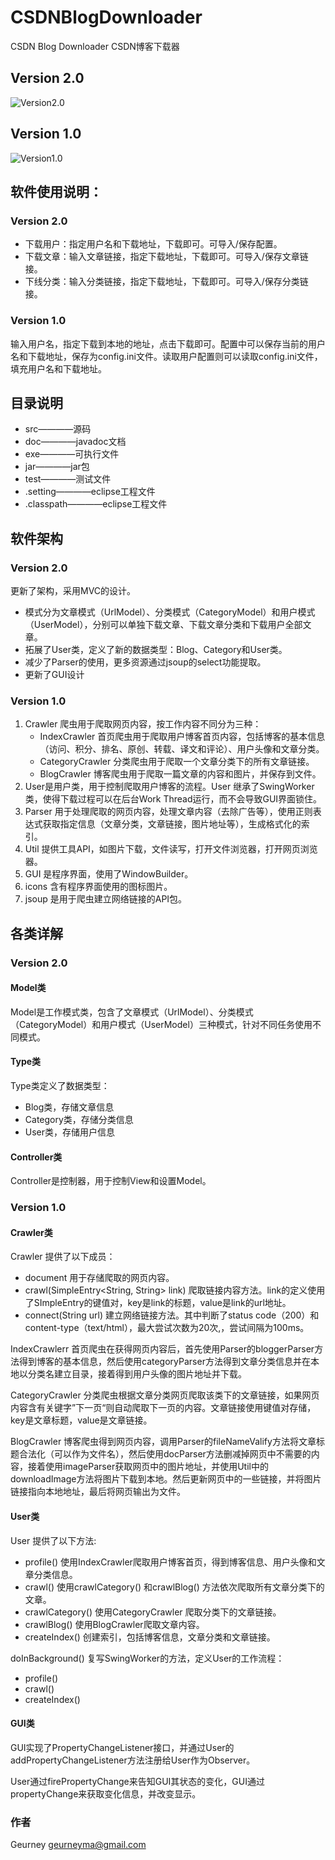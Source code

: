 # CSDNBlogDownloader
CSDN Blog Downloader CSDN博客下载器
## Version 2.0
![Version2.0](http://img.blog.csdn.net/20151003134648472?watermark/2/text/aHR0cDovL2Jsb2cuY3Nkbi5uZXQv/font/5a6L5L2T/fontsize/400/fill/I0JBQkFCMA==/dissolve/70/gravity/Center)
## Version 1.0
![Version1.0](http://img.blog.csdn.net/20151001001614155?watermark/2/text/aHR0cDovL2Jsb2cuY3Nkbi5uZXQv/font/5a6L5L2T/fontsize/400/fill/I0JBQkFCMA==/dissolve/70/gravity/Center)

## 软件使用说明：
### Version 2.0
   * 下载用户：指定用户名和下载地址，下载即可。可导入/保存配置。
   * 下载文章：输入文章链接，指定下载地址，下载即可。可导入/保存文章链接。
   * 下线分类：输入分类链接，指定下载地址，下载即可。可导入/保存分类链接。
### Version 1.0
输入用户名，指定下载到本地的地址，点击下载即可。配置中可以保存当前的用户名和下载地址，保存为config.ini文件。读取用户配置则可以读取config.ini文件，填充用户名和下载地址。

## 目录说明
   * src————源码
   * doc————javadoc文档
   * exe————可执行文件
   * jar————jar包
   * test————测试文件
   * .setting————eclipse工程文件
   * .classpath————eclipse工程文件

## 软件架构
### Version 2.0
更新了架构，采用MVC的设计。
   * 模式分为文章模式（UrlModel）、分类模式（CategoryModel）和用户模式（UserModel），分别可以单独下载文章、下载文章分类和下载用户全部文章。
   * 拓展了User类，定义了新的数据类型：Blog、Category和User类。
   * 减少了Parser的使用，更多资源通过jsoup的select功能提取。
   * 更新了GUI设计

### Version 1.0
1. Crawler 爬虫用于爬取网页内容，按工作内容不同分为三种：
   * IndexCrawler 首页爬虫用于爬取用户博客首页内容，包括博客的基本信息（访问、积分、排名、原创、转载、译文和评论）、用户头像和文章分类。
   * CategoryCrawler 分类爬虫用于爬取一个文章分类下的所有文章链接。
   * BlogCrawler 博客爬虫用于爬取一篇文章的内容和图片，并保存到文件。
2. User是用户类，用于控制爬取用户博客的流程。User 继承了SwingWorker类，使得下载过程可以在后台Work Thread运行，而不会导致GUI界面锁住。
3. Parser 用于处理爬取的网页内容，处理文章内容（去除广告等），使用正则表达式获取指定信息（文章分类，文章链接，图片地址等），生成格式化的索引。
4. Util 提供工具API，如图片下载，文件读写，打开文件浏览器，打开网页浏览器。
5. GUI 是程序界面，使用了WindowBuilder。
6. icons 含有程序界面使用的图标图片。
7. jsoup 是用于爬虫建立网络链接的API包。


## 各类详解
### Version 2.0
#### Model类
Model是工作模式类，包含了文章模式（UrlModel）、分类模式（CategoryModel）和用户模式（UserModel）三种模式，针对不同任务使用不同模式。

#### Type类
Type类定义了数据类型：
   * Blog类，存储文章信息
   * Category类，存储分类信息
   * User类，存储用户信息

#### Controller类
Controller是控制器，用于控制View和设置Model。

### Version 1.0
#### Crawler类
Crawler 提供了以下成员：
   * document 用于存储爬取的网页内容。
   * crawl(SimpleEntry<String, String> link)  爬取链接内容方法。link的定义使用了SImpleEntry的键值对，key是link的标题，value是link的url地址。
   * connect(String url) 建立网络链接方法。其中判断了status code（200）和content-type（text/html），最大尝试次数为20次,，尝试间隔为100ms。

IndexCrawlerr 首页爬虫在获得网页内容后，首先使用Parser的bloggerParser方法得到博客的基本信息，然后使用categoryParser方法得到文章分类信息并在本地以分类名建立目录，接着得到用户头像的图片地址并下载。

CategoryCrawler 分类爬虫根据文章分类网页爬取该类下的文章链接，如果网页内容含有关键字”下一页“则自动爬取下一页的内容。文章链接使用键值对存储，key是文章标题，value是文章链接。

BlogCrawler 博客爬虫得到网页内容，调用Parser的fileNameValify方法将文章标题合法化（可以作为文件名），然后使用docParser方法删减掉网页中不需要的内容，接着使用imageParser获取网页中的图片地址，并使用Util中的downloadImage方法将图片下载到本地。然后更新网页中的一些链接，并将图片链接指向本地地址，最后将网页输出为文件。

#### User类
User 提供了以下方法:
   * profile() 使用IndexCrawler爬取用户博客首页，得到博客信息、用户头像和文章分类信息。
   * crawl() 使用crawlCategory() 和crawlBlog() 方法依次爬取所有文章分类下的文章。
   * crawlCategory() 使用CategoryCrawler 爬取分类下的文章链接。
   * crawlBlog() 使用BlogCrawler爬取文章内容。
   * createIndex() 创建索引，包括博客信息，文章分类和文章链接。
 
doInBackground() 复写SwingWorker的方法，定义User的工作流程：
   * profile() 
   * crawl()  
   * createIndex()

#### GUI类
GUI实现了PropertyChangeListener接口，并通过User的addPropertyChangeListener方法注册给User作为Observer。

User通过firePropertyChange来告知GUI其状态的变化，GUI通过propertyChange来获取变化信息，并改变显示。

### 作者
Geurney geurneyma@gmail.com
